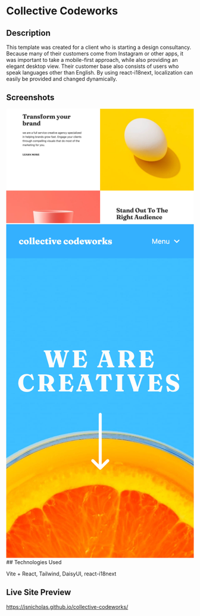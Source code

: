 # Collective Codeworks

## Description

This template was created for a client who is starting a design consultancy. Because many of their customers come from Instagram or other apps, it was important to take a mobile-first approach, while also providing an elegant desktop view.
Their customer base also consists of users who speak languages other than English. By using react-i18next, localization can easily be provided and changed dynamically.

## Screenshots

<img src="./screenshots/screen1.png" />
<img src="./screenshots/screen2.png" />
## Technologies Used

Vite + React, Tailwind, DaisyUI, react-i18next

## Live Site Preview

https://jsnicholas.github.io/collective-codeworks/
